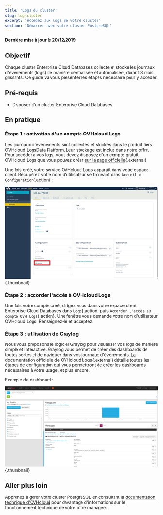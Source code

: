 ```yaml
---
title: 'Logs du cluster'
slug: log-cluster
excerpt: 'Accédez aux logs de votre cluster'
section: 'Démarrer avec votre cluster PostgreSQL'
---
```



**Dernière mise à jour le 20/12/2019**

## Objectif

Chaque cluster Enterprise Cloud Databases collecte et stocke les journaux d'évènements (logs) de manière centralisée et automatisée, durant 3 mois glissants.
Ce guide va vous présenter les étapes nécessaire pour y accèder.


## Pré-requis
- Disposer d'un cluster Enterprise Cloud Databases.


## En pratique

### Étape 1 : activation d'un compte OVHcloud Logs

Les journaux d'évènements sont collectés et stockés dans le produit tiers OVHcloud LogsData Platform. Leur stockage est inclus dans notre offre.
Pour accéder à vos logs, vous devez disposez d'un compte gratuit OVHcloud Logs que vous pouvez créer [sur la page officielle](https://www.ovh.com/fr/data-platforms/logs/){.external}.

Une fois créé, votre service OVHcloud Logs apparaît dans votre espace client. Récupérez votre nom d'utilisateur se trouvant dans `Accueil > Configuration`{.action} :

![Main interface](images/manager_start.png){.thumbnail}



### Étape 2 : accorder l'accès à OVHcloud Logs

Une fois votre compte créé, dirigez vous dans votre espace client Enterprise Cloud Databases dans `Logs`{.action} puis `Accorder l'accès au compte OVH Logs`{.action}.
Une fenêtre vous demande votre nom d'utilisateur OVHcloud Logs. Renseignez-le et acceptez.


### Étape 3 : utilisation de Graylog

Nous vous proposons le logiciel Graylog pour visualiser vos logs de manière simple et interactive. Graylog vous permet de créer des dashboards de toutes sortes et de naviguer dans vos journaux d'évènements.
[La documentation officielle de OVHcloud Logs](../../../../fr/logs-data-platform/){.external} détaille toutes les étapes de configuration qui vous permettront de créer les dashboards nécessaires à votre usage, et plus encore.

Exemple de dashboard :

![Main interface](images/graylog-stream.png){.thumbnail}



## Aller plus loin

Apprenez à gérer votre cluster PostgreSQL en consultant la [documentation technique d'OVHcloud](../) pour davantage d'informations sur le fonctionnement technique de votre offre managée.
